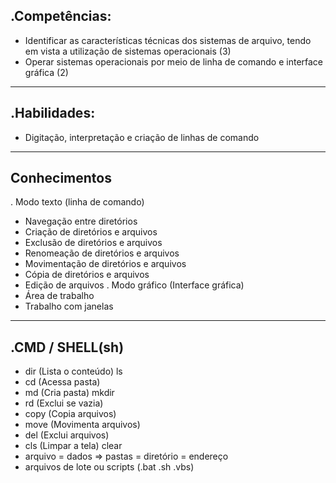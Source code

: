 .Competências:
---------------
- Identificar as características técnicas dos sistemas de arquivo, tendo em vista a utilização de sistemas operacionais (3)
- Operar sistemas operacionais por meio de linha de comando e interface gráfica (2)
---------------
.Habilidades:
---------------
- Digitação, interpretação e criação de linhas de comando
---------------
Conhecimentos
---------------
. Modo texto (linha de comando)
- Navegação entre diretórios
- Criação de diretórios e arquivos
- Exclusão de diretórios e arquivos
- Renomeação de diretórios e arquivos
- Movimentação de diretórios e arquivos
- Cópia de diretórios e arquivos
- Edição de arquivos
. Modo gráfico (Interface gráfica)
- Área de trabalho
- Trabalho com janelas
---------------
.CMD / SHELL(sh)
---------------
- dir (Lista o conteúdo) ls
- cd (Acessa pasta)
- md (Cria pasta) mkdir
- rd (Exclui se vazia)
- copy (Copia arquivos)
- move (Movimenta arquivos)
- del (Exclui arquivos)
- cls (Limpar a tela) clear
- arquivo = dados => pastas = diretório = endereço
- arquivos de lote ou scripts (.bat .sh .vbs)